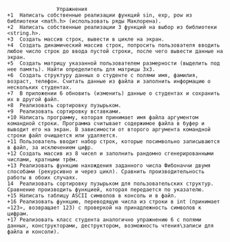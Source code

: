 					Упражнения
	+1	Написать собственные реализации функций sin, exp, pow из библиотеки <math.h> (использовать ряды Маклорена).
	+2	Написать собственные реализации 3 функций на выбор из библиотеки <string.h>.
	+3	Создать массив строк, вывести в цикле на экран.
	+4	Создать динамический массив строк, попросить пользователя вводить любое число строк до ввода пустой строки, после чего вывести данные на экран.
	+5	Создать матрицу указанной пользователем размерности (выделить под нее память). Найти определитель для матрицы 3х3.
	+6	Создать структуру данных о студенте с полями имя, фамилия, возраст, телефон. Считать данные из файла и заполнить информацию о нескольких студентах.
	+7	В приложении 6 обновить (изменить) данные о студентах и сохранить их в другой файл.
	+8	Реализовать сортировку пузырьком.
	+9	Реализовать сортировку вставками.
	+10	Написать программу, которая принимает имя файла аргументом командной строки. Программа считывает содержимое файла в буфер и выводит его на экран. В зависимости от второго аргумента командной строки файл очищается или удаляется.
	+11	Пользователь вводит набор строк, которые посимвольно записываются в файл, за исключением цифр.
	+12	Создать массив из 8 чисел и заполнить рандомно сгенерированными числами, кратными трём.
	+13	Реализовать функцию нахождения заданного числа Фибоначчи двумя способами (рекурсивно и через цикл). Сравнить производительность работы в обоих случаях.
	14	Реализовать сортировку пузырьком для пользовательских структур. Сравнение производить функцией, которая передается по указателю.
	+15	Написать таблицу ASCII символов в консоль и в файл.
	+16	Реализовать функцию, переводящую числа из строки в int (принимает «123», возвращает 123) с проверкой на принадлежность символов к цифрам.
	+17	Реализовать класс студента аналогично упражнению 6 с полями данных, конструкторами, деструктором, возможность чтения\записи для файла и консоли).
